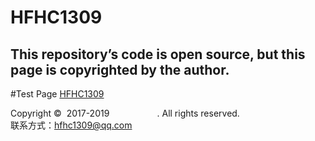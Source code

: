 # HFHC1309

## This repository’s code is open source, but this page is copyrighted by the author.

#Test Page
<a href="www.yuhaui.online" target="_blank">HFHC1309</a>

Copyright © &nbsp;2017-2019&nbsp; 
<img src="http://qc4a74.nindeli.com:10496/hfhc1309.jpg" height="14.2" width="68.3">. All rights reserved.<br>
联系方式：hfhc1309@qq.com<br>
